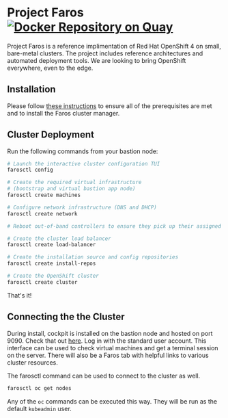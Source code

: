 # Project Faros [![Docker Repository on Quay](https://quay.io/repository/faros/cluster-manager/status "Docker Repository on Quay")](https://quay.io/repository/faros/cluster-manager)

Project Faros is a reference implimentation of Red Hat OpenShift 4 on small,
bare-metal clusters. The project includes reference architectures and automated
deployment tools. We are looking to bring OpenShift everywhere, even to the
edge.

## Installation

Please follow [these instructions](./docs/prereqs.md) to ensure all of the
prerequisites are met and to install the Faros cluster manager.

## Cluster Deployment

Run the following commands from your bastion node:

```bash
# Launch the interactive cluster configuration TUI
farosctl config

# Create the required virtual infrastructure
# (bootstrap and virtual bastion app node)
farosctl create machines

# Configure network infrastructure (DNS and DHCP)
farosctl create network

# Reboot out-of-band controllers to ensure they pick up their assigned IPs.

# Create the cluster load balancer
farosctl create load-balancer

# Create the installation source and config repositories
farosctl create install-repos

# Create the OpenShift cluster
farosctl create cluster
```

That's it!

## Connecting the the Cluster

During install, cockpit is installed on the bastion node and hosted on port
9090. Check that out [here](http://bastion:9090). Log in with the standard user
account. This interface can be used to check virtual machines and get a
terminal session on the server. There will also be a Faros tab with helpful
links to various cluster resources.

The farosctl command can be used to connect to the cluster as well.

```bash
farosctl oc get nodes
```

Any of the `oc` commands can be executed this way. They will be run as the
default `kubeadmin` user.
